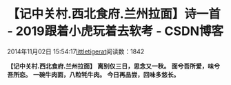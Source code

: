 
# 【记中关村.西北食府.兰州拉面】诗一首 - 2019跟着小虎玩着去软考 - CSDN博客

2014年11月02日 15:54:17[littletigerat](https://me.csdn.net/littletigerat)阅读数：1842


**【记中关村.西北食府.兰州拉面】**
**离别仅三日，思念又一秋。**
**面兮吾所爱，味兮吾所恋。**
**一碗牛肉面，八粒牦牛肉。**
**今日再品尝，回味多悠长。**

